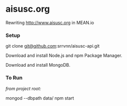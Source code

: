 aisusc.org
==========

Rewriting http://www.aisusc.org in MEAN.io

### Setup

git clone git@github.com:srrvnn/aisusc-api.git

Download and install Node.js and npm Package Manager.

Download and install MongoDB.

### To Run

*from project root:*

mongod --dbpath data/
npm start
